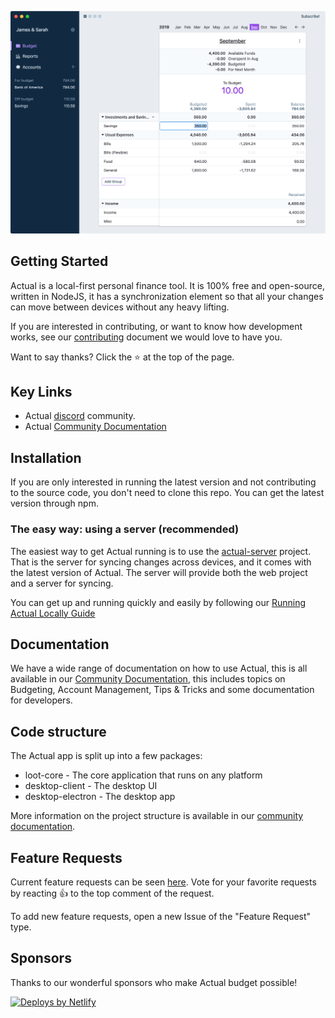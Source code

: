 <p align="center">
  <img src="/demo.png" alt="Actualbudget" />
</p>

## Getting Started

Actual is a local-first personal finance tool. It is 100% free and open-source, written in NodeJS, it has a synchronization element so that all your changes can move between devices without any heavy lifting.

If you are interested in contributing, or want to know how development works, see our [contributing](https://actualbudget.org/docs/contributing/) document we would love to have you.

Want to say thanks? Click the ⭐ at the top of the page.

## Key Links

- Actual [discord](https://discord.gg/pRYNYr4W5A) community.
- Actual [Community Documentation](https://actualbudget.github.io/docs)

## Installation

If you are only interested in running the latest version and not contributing to the source code, you don't need to clone this repo. You can get the latest version through npm.

### The easy way: using a server (recommended)

The easiest way to get Actual running is to use the [actual-server](https://github.com/actualbudget/actual-server) project. That is the server for syncing changes across devices, and it comes with the latest version of Actual. The server will provide both the web project and a server for syncing.

You can get up and running quickly and easily by following our [Running Actual Locally Guide](https://actualbudget.github.io/docs/Installing/Local/your-own-machine)

## Documentation

We have a wide range of documentation on how to use Actual, this is all available in our [Community Documentation](https://actualbudget.github.io/docs), this includes topics on Budgeting, Account Management, Tips & Tricks and some documentation for developers.

## Code structure

The Actual app is split up into a few packages:

- loot-core - The core application that runs on any platform
- desktop-client - The desktop UI
- desktop-electron - The desktop app

More information on the project structure is available in our [community documentation](https://actualbudget.github.io/docs/Developers/project-layout).

## Feature Requests
Current feature requests can be seen [here](https://github.com/actualbudget/actual/issues?q=is%3Aissue+label%3A%22needs+votes%22+sort%3Areactions-%2B1-desc).
Vote for your favorite requests by reacting :+1: to the top comment of the request.

To add new feature requests, open a new Issue of the "Feature Request" type.

## Sponsors

Thanks to our wonderful sponsors who make Actual budget possible!

<a href="https://www.netlify.com"> <img src="https://www.netlify.com/v3/img/components/netlify-color-accent.svg" alt="Deploys by Netlify" /> </a>
